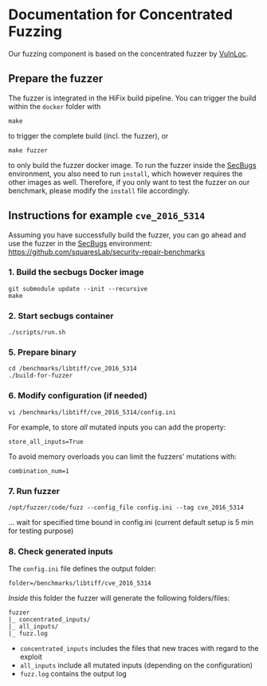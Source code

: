 # Documentation for Concentrated Fuzzing

Our fuzzing component is based on the concentrated fuzzer by [VulnLoc](https://github.com/VulnLoc/VulnLoc).

## Prepare the fuzzer

The fuzzer is integrated in the HiFix build pipeline. You can trigger the build within the `docker` folder with

```
make
```

to trigger the complete build (incl. the fuzzer), or 

```
make fuzzer
```

to only build the fuzzer docker image. To run the fuzzer inside the [SecBugs](https://github.com/squaresLab/security-repair-benchmarks) environment, you also need to run `install`, which however requires the other images as well. Therefore, if you only want to test the fuzzer on our benchmark, please modify the `install` file accordingly.


## Instructions for example `cve_2016_5314`

Assuming you have successfully build the fuzzer, you can go ahead and use the fuzzer in the [SecBugs](https://github.com/squaresLab/security-repair-benchmarks) environment: [https://github.com/squaresLab/security-repair-benchmarks
](https://github.com/squaresLab/security-repair-benchmarks)
### 1. Build the secbugs Docker image

```
git submodule update --init --recursive
make
```

### 2. Start secbugs container

```
./scripts/run.sh
```


### 5. Prepare binary

```
cd /benchmarks/libtiff/cve_2016_5314
./build-for-fuzzer
```


### 6. Modify configuration (if needed)

```
vi /benchmarks/libtiff/cve_2016_5314/config.ini
```

For example, to store *all* mutated inputs you can add the property:

```
store_all_inputs=True
```

To avoid memory overloads you can limit the fuzzers' mutations with:

```
combination_num=1
```


### 7. Run fuzzer

```
/opt/fuzzer/code/fuzz --config_file config.ini --tag cve_2016_5314
```

... wait for specified time bound in config.ini (current default setup is 5 min for testing purpose)


### 8. Check generated inputs

The `config.ini` file defines the output folder:
```
folder=/benchmarks/libtiff/cve_2016_5314
```

*Inside* this folder the fuzzer will generate the following folders/files:

```
fuzzer
|_ concentrated_inputs/
|_ all_inputs/
|_ fuzz.log
```

* `concentrated_inputs` includes the files that new traces with regard to the exploit
* `all_inputs` include all mutated inputs (depending on the configuration)
* `fuzz.log` contains the output log
